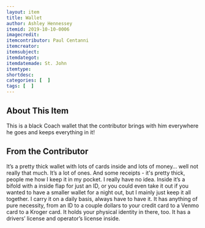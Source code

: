 ```yaml
---
layout: item
title: Wallet
author: Ashley Hennessey
itemid: 2019-10-10-0006
imagecredit: 
itemcontributor: Paul Centanni
itemcreator: 
itemsubject: 
itemdategot: 
itemdatemade: St. John
itemtype: 
shortdesc: 
categories: [  ]
tags: [  ]
---
```

## About This Item
This is a black Coach wallet that the contributor brings with him everywhere he goes and keeps everything in it! 

## From the Contributor
<p class=blockquote style=’font-size:115%;’> It’s a pretty thick wallet with lots of cards inside and lots of money… well not really that much. It’s a lot of ones. And some receipts - it's pretty thick, people me how I keep it in my pocket. I really have no idea. Inside it’s a bifold with a inside flap for just an ID, or you could even take it out if you wanted to have a smaller wallet for a night out, but I mainly just keep it all together. I carry it on a daily basis, always have to have it. It has anything of pure necessity, from an ID to a couple dollars to your credit card to a Venmo card to a Kroger card. It holds your physical identity in there, too. It has a drivers’ license and operator’s license inside.</p>
